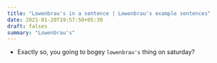 ```yaml
---
title: "Lowenbrau's in a sentence | Lowenbrau's example sentences"
date: 2021-01-20T19:57:50+05:30
draft: falses
summary: "Lowenbrau's"
---
```

- Exactly so, you going to bogey `lowenbrau's` thing on saturday?
                 
